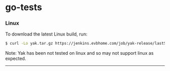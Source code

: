 # go-tests

### Linux

To download the latest Linux build, run:

```bash
$ curl -Lo yak.tar.gz https://jenkins.evbhome.com/job/yak-release/lastSuccessfulBuild/artifact/src/github.com/eventbrite/yak/yak-linux-amd64-0.1.4.tar.gz && sudo mv yak /usr/local/bin`
```

Note: Yak has been not tested on linux and so may not support linux as expected.

------
